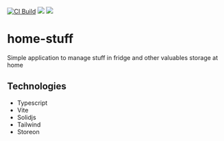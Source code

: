 [![CI Build](https://github.com/pengwin/home-stuff/actions/workflows/ci.yml/badge.svg)](https://github.com/pengwin/home-stuff/actions/workflows/ci.yml)
![](https://img.shields.io/badge/Unit_Test_Coverage-90.81%-brightgreen.svg?prefix=$lines$)
![](https://img.shields.io/badge/E2E_Coverage-91.96%-brightgreen.svg?prefix=$lines$)

# home-stuff

Simple application to manage stuff in fridge and other valuables storage at home

## Technologies

-   Typescript
-   Vite
-   Solidjs
-   Tailwind
-   Storeon
